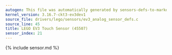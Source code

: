 ```yaml
---
autogen: This file was automatically generated by sensors-defs-to-markdown.py
kernel_version: 3.16.7-ckt3-ev3dev1
source_file: drivers/lego/sensors/ev3_analog_sensor_defs.c
source_line: 45
title: LEGO EV3 Touch Sensor (45507)
sensor_index: 21
---
```


{% include sensor.md %}
